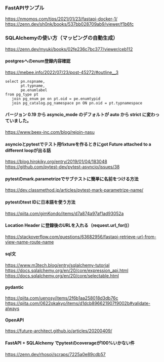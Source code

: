 ### FastAPIサンプル
https://nmomos.com/tips/2021/01/23/fastapi-docker-1/
https://zenn.dev/sh0nk/books/537bb028709ab9/viewer/f1b6fc

### SQLAlchemyの使い方（マッピングの自動生成）
https://zenn.dev/myuki/books/02fe236c7bc377/viewer/ceb112


#### postgresへのenum登録内容確認
https://mebee.info/2022/07/23/post-45272/#outline__3
```
select pn.nspname,
       pt.typname,
       pe.enumlabel
from pg_type pt
   join pg_enum pe on pt.oid = pe.enumtypid
   join pg_catalog.pg_namespace pn ON pn.oid = pt.typnamespace
```

#### バージョン 0.19 から asyncio_mode のデフォルトが auto から strict に変わっていました。
https://www.beex-inc.com/blog/rejoin-nasu

#### asyncioとpytestでテスト用fixtureを作るときにgot Future <Future pending> attached to a different loopが出る話
https://blog.hirokiky.org/entry/2019/01/04/183048
https://github.com/pytest-dev/pytest-asyncio/issues/38

#### pytestのmark.parametrizeでサブテストに簡単に名前をつける方法
https://dev.classmethod.jp/articles/pytest-mark-parametrize-name/

#### pytestのtest IDに日本語を使う方法
https://qiita.com/gimKondo/items/d7a874a97af1ad93052a

#### Location Header に登録後のURLを入れる（request.url_for()）
https://stackoverflow.com/questions/63682956/fastapi-retrieve-url-from-view-name-route-name

#### sql文
https://www.m3tech.blog/entry/sqlalchemy-tutorial
https://docs.sqlalchemy.org/en/20/core/expression_api.html
https://docs.sqlalchemy.org/en/20/core/selectable.html

#### pydantic
https://qiita.com/uenosy/items/2f6b1aa258018d3db76c
https://qiita.com/0622okakyo/items/d1dcb896621907f9002b#validate-always

#### OpenAPI
https://future-architect.github.io/articles/20200409/


#### FastAPI + SQLAlchemy でpytestのcoverageが100%いかない件
https://zenn.dev/rhosoi/scraps/7225a0e89cdb57
